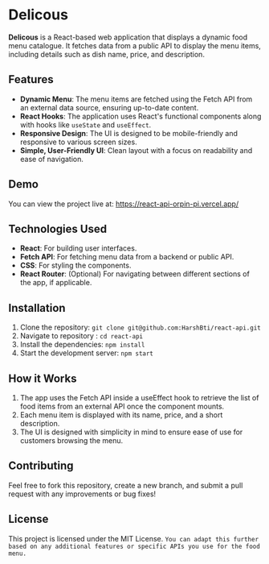 # Delicous

**Delicous** is a React-based web application that displays a dynamic food menu catalogue. It fetches data from a public API to display the menu items, including details such as dish name, price, and description. 

## Features

- **Dynamic Menu**: The menu items are fetched using the Fetch API from an external data source, ensuring up-to-date content.
- **React Hooks**: The application uses React's functional components along with hooks like `useState` and `useEffect`.
- **Responsive Design**: The UI is designed to be mobile-friendly and responsive to various screen sizes.
- **Simple, User-Friendly UI**: Clean layout with a focus on readability and ease of navigation.

## Demo

You can view the project live at: https://react-api-orpin-pi.vercel.app/

## Technologies Used

- **React**: For building user interfaces.
- **Fetch API**: For fetching menu data from a backend or public API.
- **CSS**: For styling the components.
- **React Router**: (Optional) For navigating between different sections of the app, if applicable.

## Installation

1. Clone the repository:  ```git clone git@github.com:HarshBti/react-api.git ```
2. Navigate to repository :  ```cd react-api ```
3. Install the dependencies:  ```npm install ```
4. Start the development server:  ```npm start ```

## How it Works
1. The app uses the Fetch API inside a useEffect hook to retrieve the list of food items from an external API once the component mounts.
2. Each menu item is displayed with its name, price, and a short description.
3. The UI is designed with simplicity in mind to ensure ease of use for customers browsing the menu.


## Contributing

Feel free to fork this repository, create a new branch, and submit a pull request with any improvements or bug fixes!

## License

This project is licensed under the MIT License.
`You can adapt this further based on any additional features or specific APIs you use for the food menu.`
